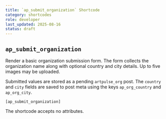 ```yaml
---
title: `ap_submit_organization` Shortcode
category: shortcodes
role: developer
last_updated: 2025-08-16
status: draft
---
```


## `ap_submit_organization`

Render a basic organization submission form. The form collects the
organization name along with optional country and city details. Up to
five images may be uploaded.

Submitted values are stored as a pending `artpulse_org` post. The
`country` and `city` fields are saved to post meta using the keys
`ap_org_country` and `ap_org_city`.

```
[ap_submit_organization]
```

The shortcode accepts no attributes.
